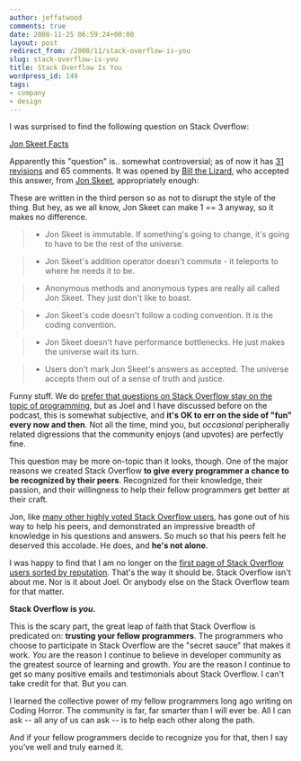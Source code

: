 ```yaml
---
author: jeffatwood
comments: true
date: 2008-11-25 06:59:24+00:00
layout: post
redirect_from: /2008/11/stack-overflow-is-you
slug: stack-overflow-is-you
title: Stack Overflow Is You
wordpress_id: 149
tags:
- company
- design
---
```



I was surprised to find the following question on Stack Overflow:



[Jon Skeet Facts](http://meta.stackoverflow.com/questions/9134/jon-skeet-facts)



Apparently this "question" is.. somewhat controversial; as of now it has [31 revisions](http://stackoverflow.com/revisions/9134/list) and 65 comments. It was opened by [Bill the Lizard](http://stackoverflow.com/users/1288/bill-the-lizard), who accepted this answer, from [Jon Skeet](http://stackoverflow.com/users/22656/jon-skeet), appropriately enough:





>
These are written in the third person so as not to disrupt the style of the thing. But hey, as we all know, Jon Skeet can make 1 == 3 anyway, so it makes no difference.

> 
> 

> 
> 

>   * Jon Skeet is immutable. If something's going to change, it's going to have to be the rest of the universe.

>   * Jon Skeet's addition operator doesn't commute - it teleports to where he needs it to be.

>   * Anonymous methods and anonymous types are really all called Jon Skeet. They just don't like to boast.

>   * Jon Skeet's code doesn't follow a coding convention. It is the coding convention.

>   * Jon Skeet doesn't have performance bottlenecks. He just makes the universe wait its turn.

>   * Users don't mark Jon Skeet's answers as accepted. The universe accepts them out of a sense of truth and justice.







Funny stuff. We do [prefer that questions on Stack Overflow stay on the topic of programming](http://blog.stackoverflow.com/2008/10/a-question-about-questions/), but as Joel and I have discussed before on the podcast, this is somewhat subjective, and **it's OK to err on the side of "fun" every now and then**. Not all the time, mind you, but _occasional_ peripherally related digressions that the community enjoys (and upvotes) are perfectly fine.



This question may be more on-topic than it looks, though. One of the major reasons we created Stack Overflow **to give every programmer a chance to be recognized by their peers**. Recognized for their knowledge, their passion, and their willingness to help their fellow programmers get better at their craft.



Jon, like [many other highly voted Stack Overflow users](http://stackoverflow.com/users), has gone out of his way to help his peers, and demonstrated an impressive breadth of knowledge in his questions and answers. So much so that his peers felt he deserved this accolade. He does, and **he's not alone**.



I was happy to find that I am no longer on the [first page of Stack Overflow users sorted by reputation](http://stackoverflow.com/users). That's the way it should be. Stack Overflow isn't about me. Nor is it about Joel. Or anybody else on the Stack Overflow team for that matter.



**Stack Overflow is _you_.**



This is the scary part, the great leap of faith that Stack Overflow is predicated on: **trusting your fellow programmers**. The programmers who choose to participate in Stack Overflow are the "secret sauce" that makes it work. _You_ are the reason I continue to believe in developer community as the greatest source of learning and growth. _You_ are the reason I continue to get so many positive emails and testimonials about Stack Overflow. I can't take credit for that. But you can.



I learned the collective power of my fellow programmers long ago writing on Coding Horror. The community is far, far smarter than I will ever be. All I can ask -- all any of us can ask -- is to help each other along the path.



And if your fellow programmers decide to recognize you for that, then I say you’ve well and truly earned it.


